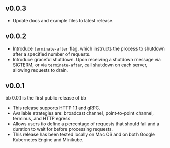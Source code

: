 ## v0.0.3

* Update docs and example files to latest release.

## v0.0.2

* Introduce `terminate-after` flag, which instructs the process to shutdown
  after a specified number of requests.
* Introduce graceful shutdown. Upon receiving a shutdown message via SIGTERM, or
  via `terminate-after`, call shutdown on each server, allowing requests to
  drain.

## v0.0.1

bb 0.0.1 is the first public release of bb

* This release supports HTTP 1.1 and gRPC.
* Available strategies are: broadcast channel, point-to-point channel, terminus, and HTTP egress
* Allows users tio define a percentage of requests that should fail and a duration to wait for
  before processing requests.
* This release has been tested locally on Mac OS and on both Google Kubernetes Engine and
  Minikube.
